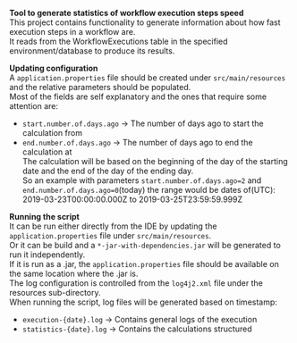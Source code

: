 **Tool to generate statistics of workflow execution steps speed**  
This project contains functionality to generate information about how fast execution steps in a workflow are.  
It reads from the WorkflowExecutions table in the specified environment/database to produce its results.   

**Updating configuration**  
A `application.properties` file should be created under `src/main/resources` and the relative parameters should be populated.  
Most of the fields are self explanatory and the ones that require some attention are:
- `start.number.of.days.ago` -> The number of days ago to start the calculation from
- `end.number.of.days.ago` -> The number of days ago to end the calculation at  
The calculation will be based on the beginning of the day of the starting date and the end of the day of the ending day.  
So an example with parameters `start.number.of.days.ago=2` and `end.number.of.days.ago=0`(today) the range would be dates of(UTC): 2019-03-23T00:00:00.000Z to 2019-03-25T23:59:59.999Z  

**Running the script**  
It can be run either directly from the IDE by updating the `application.properties` file under `src/main/resources`.  
Or it can be build and a `*-jar-with-dependencies.jar` will be generated to run it independently.  
If it is run as a .jar, the `application.properties` file should be available on the same location where the .jar is.  
The log configuration is controlled from the  `log4j2.xml` file under the resources sub-directory.  
When running the script, log files will be generated based on timestamp:
- `execution-{date}.log` -> Contains general logs of the execution
- `statistics-{date}.log` -> Contains the calculations structured  
